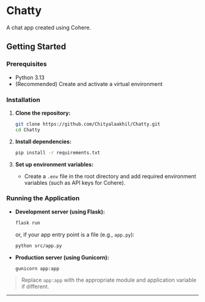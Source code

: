 # Chatty
A chat app created using Cohere.

## Getting Started

### Prerequisites

- Python 3.13
- (Recommended) Create and activate a virtual environment

### Installation

1. **Clone the repository:**
   ```bash
   git clone https://github.com/Chityalaakhil/Chatty.git
   cd Chatty
   ```

2. **Install dependencies:**
   ```bash
   pip install -r requirements.txt
   ```

3. **Set up environment variables:**
   - Create a `.env` file in the root directory and add required environment variables (such as API keys for Cohere).

### Running the Application

- **Development server (using Flask):**
  ```bash
  flask run
  ```
  or, if your app entry point is a file (e.g., `app.py`):
  ```bash
  python src/app.py
  ```

- **Production server (using Gunicorn):**
  ```bash
  gunicorn app:app
  ```

> Replace `app:app` with the appropriate module and application variable if different.

---

